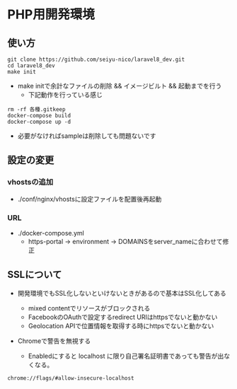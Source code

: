 # PHP用開発環境
## 使い方
```
git clone https://github.com/seiyu-nico/laravel8_dev.git
cd laravel8_dev
make init
```

- make initで余計なファイルの削除 && イメージビルト && 起動までを行う
  - 下記動作を行っている感じ

```
rm -rf 各種.gitkeep
docker-compose build 
docker-compose up -d 
```

- 必要がなければsampleは削除しても問題ないです

## 設定の変更
### vhostsの追加
- ./conf/nginx/vhostsに設定ファイルを配置後再起動

### URL
- ./docker-compose.yml
  - https-portal -> environment -> DOMAINSをserver_nameに合わせて修正
 
## SSLについて
- 開発環境でもSSL化しないといけないときがあるので基本はSSL化してある
  - mixed contentでリソースがブロックされる
  - FacebookのOAuthで設定するredirect URIはhttpsでないと動かない
  - Geolocation APIで位置情報を取得する時にhttpsでないと動かない

- Chromeで警告を無視する
  - Enabledにすると localhost に限り自己署名証明書であっても警告が出なくなる。
```
chrome://flags/#allow-insecure-localhost
```
